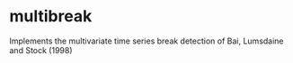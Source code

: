 # multibreak
 Implements the multivariate time series break detection of Bai, Lumsdaine and Stock (1998)
